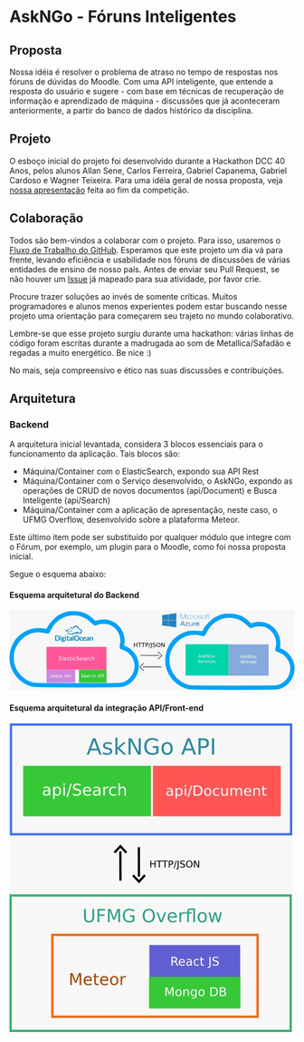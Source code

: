 # AskNGo - Fóruns Inteligentes

## Proposta

Nossa idéia é resolver o problema de atraso no tempo de respostas nos fóruns de dúvidas do Moodle. Com uma API inteligente, que entende a resposta do usuário e sugere - com base em técnicas de recuperação de informação e aprendizado de máquina - discussões que já aconteceram anteriormente, a partir do banco de dados histórico da disciplina.

## Projeto

O esboço inicial do projeto foi desenvolvido durante a Hackathon DCC 40 Anos, pelos alunos Allan Sene, Carlos Ferreira, Gabriel Capanema, Gabriel Cardoso e Wagner Teixeira. Para uma idéia geral de nossa proposta, veja [nossa apresentação](https://www.canva.com/design/DAB9VLDvzeg/Njm_8Nlok8jv1h1kw6rtrA/view?utm_content=DAB9VLDvzeg&utm_campaign=designshare&utm_medium=link&utm_source=sharebutton) feita ao fim da competição.

## Colaboração

Todos são bem-vindos a colaborar com o projeto. Para isso, usaremos o [Fluxo de Trabalho do GitHub](https://guides.github.com/introduction/flow/). Esperamos que este projeto um dia vá para frente, levando eficiência e usabilidade nos fóruns de discussões de várias entidades de ensino de nosso país.
Antes de enviar seu Pull Request, se não houver um [Issue](https://github.com/allansene/askngo/issues) já mapeado para sua atividade, por favor crie.

Procure trazer soluções ao invés de somente críticas. Muitos programadores e alunos menos experientes podem estar buscando nesse projeto uma orientação para começarem seu trajeto no mundo colaborativo.

Lembre-se que esse projeto surgiu durante uma hackathon: várias linhas de código foram escritas durante a madrugada ao som de Metallica/Safadão e regadas a muito energético. Be nice :)

No mais, seja compreensivo e ético nas suas discussões e contribuições. 
## Arquitetura

### Backend

A arquitetura inicial levantada, considera 3 blocos essenciais para o funcionamento da aplicação. Tais blocos são:
* Máquina/Container com o ElasticSearch, expondo sua API Rest
* Máquina/Container com o Serviço desenvolvido, o AskNGo, expondo as operações de CRUD de novos documentos (api/Document) e Busca Inteligente (api/Search)
* Máquina/Container com a aplicação de apresentação, neste caso, o UFMG Overflow, desenvolvido sobre a plataforma Meteor.

Este último item pode ser substituído por qualquer módulo que integre com o Fórum, por exemplo, um plugin para o Moodle, como foi nossa proposta inicial. 

Segue o esquema abaixo:

#### Esquema arquitetural do Backend
![Esquema arquitetural do Backend](integracao-back.jpg)

#### Esquema arquitetural da integração API/Front-end
![Esquema arquitetural da integração API/Front-end](integracao-front.jpg)
